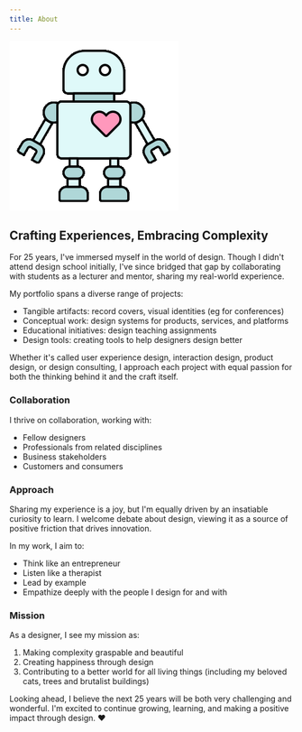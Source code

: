 ```yaml
---
title: About
---
```


![Data Robo](./assets/datarobo.gif)

## Crafting Experiences, Embracing Complexity
For 25 years, I've immersed myself in the world of design. Though I didn't attend design school initially, I've since bridged that gap by collaborating with students as a lecturer and mentor, sharing my real-world experience.


My portfolio spans a diverse range of projects: 
- Tangible artifacts: record covers, visual identities (eg for conferences)
- Conceptual work: design systems for products, services, and platforms
- Educational initiatives: design teaching assignments
- Design tools: creating tools to help designers design better


Whether it's called user experience design, interaction design, product design, or design consulting, I approach each project with equal passion for both the thinking behind it and the craft itself.

### Collaboration
I thrive on collaboration, working with: 
- Fellow designers
- Professionals from related disciplines
- Business stakeholders
- Customers and consumers

### Approach
Sharing my experience is a joy, but I'm equally driven by an insatiable curiosity to learn. I welcome debate about design, viewing it as a source of positive friction that drives innovation.

In my work, I aim to: 
- Think like an entrepreneur
- Listen like a therapist
- Lead by example
- Empathize deeply with the people I design for and with

### Mission
As a designer, I see my mission as: 
1. Making complexity graspable and beautiful
2. Creating happiness through design
3. Contributing to a better world for all living things (including my beloved cats, trees and brutalist buildings)

Looking ahead, I believe the next 25 years will be both very challenging and wonderful. I'm excited to continue growing, learning, and making a positive impact through design. ♥️